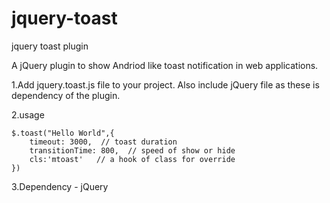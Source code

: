 # jquery-toast
jquery toast plugin 

A jQuery plugin to show Andriod like toast notification in web applications.

1.Add jquery.toast.js  file to your project. Also include jQuery file as these is dependency of the plugin.

2.usage 

	$.toast("Hello World",{
		timeout: 3000,  // toast duration
        transitionTime: 800,  // speed of show or hide
        cls:'mtoast'   // a hook of class for override
	})

3.Dependency - jQuery
